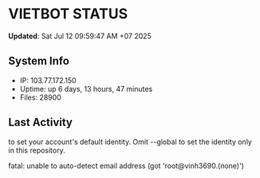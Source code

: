 # VIETBOT STATUS
**Updated**: Sat Jul 12 09:59:47 AM +07 2025

## System Info
- IP: 103.77.172.150
- Uptime: up 6 days, 13 hours, 47 minutes
- Files: 28900

## Last Activity

to set your account's default identity.
Omit --global to set the identity only in this repository.

fatal: unable to auto-detect email address (got 'root@vinh3690.(none)')
